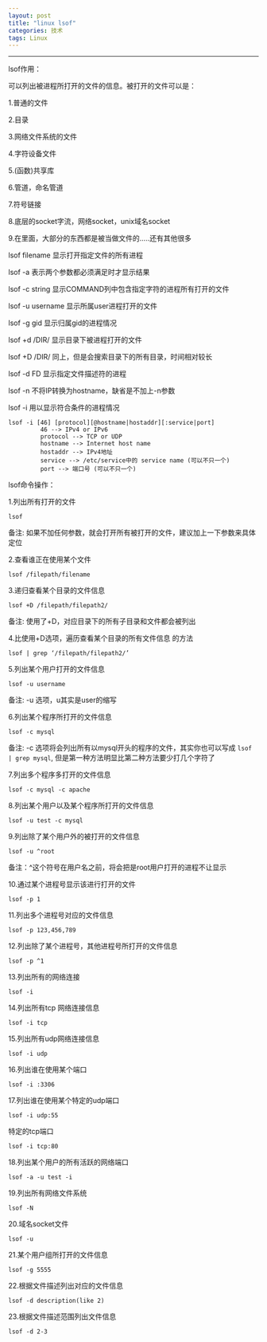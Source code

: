 ```yaml
---
layout: post
title: "linux lsof"
categories: 技术
tags: Linux
---
```



---
lsof作用：

可以列出被进程所打开的文件的信息。被打开的文件可以是：

1.普通的文件

2.目录

3.网络文件系统的文件

4.字符设备文件

5.(函数)共享库

6.管道，命名管道

7.符号链接

8.底层的socket字流，网络socket，unix域名socket

9.在里面，大部分的东西都是被当做文件的…..还有其他很多

lsof filename 显示打开指定文件的所有进程

lsof -a 表示两个参数都必须满足时才显示结果

lsof -c string 显示COMMAND列中包含指定字符的进程所有打开的文件

lsof -u username 显示所属user进程打开的文件

lsof -g gid 显示归属gid的进程情况

lsof +d /DIR/ 显示目录下被进程打开的文件

lsof +D /DIR/ 同上，但是会搜索目录下的所有目录，时间相对较长

lsof -d FD 显示指定文件描述符的进程

lsof -n 不将IP转换为hostname，缺省是不加上-n参数

lsof -i 用以显示符合条件的进程情况

	lsof -i [46] [protocol][@hostname|hostaddr][:service|port]         
			 46 --> IPv4 or IPv6        
			 protocol --> TCP or UDP         
			 hostname --> Internet host name         
			 hostaddr --> IPv4地址         
			 service --> /etc/service中的 service name (可以不只一个)         
			 port --> 端口号 (可以不只一个)

	 
lsof命令操作：

1.列出所有打开的文件   

	lsof

备注: 如果不加任何参数，就会打开所有被打开的文件，建议加上一下参数来具体定位

2.查看谁正在使用某个文件

	lsof /filepath/filename

	
3.递归查看某个目录的文件信息

	lsof +D /filepath/filepath2/

备注: 使用了+D，对应目录下的所有子目录和文件都会被列出

4.比使用+D选项，遍历查看某个目录的所有文件信息 的方法

	lsof | grep ‘/filepath/filepath2/’

5.列出某个用户打开的文件信息

	lsof -u username

备注: -u 选项，u其实是user的缩写

6.列出某个程序所打开的文件信息

	lsof -c mysql

备注: -c 选项将会列出所有以mysql开头的程序的文件，其实你也可以写成 ```lsof | grep mysql```, 但是第一种方法明显比第二种方法要少打几个字符了

7.列出多个程序多打开的文件信息

	lsof -c mysql -c apache

8.列出某个用户以及某个程序所打开的文件信息

	lsof -u test -c mysql

9.列出除了某个用户外的被打开的文件信息

	lsof -u ^root

备注：^这个符号在用户名之前，将会把是root用户打开的进程不让显示

10.通过某个进程号显示该进行打开的文件

	lsof -p 1

11.列出多个进程号对应的文件信息

	lsof -p 123,456,789

12.列出除了某个进程号，其他进程号所打开的文件信息

	lsof -p ^1

13.列出所有的网络连接

	lsof -i

14.列出所有tcp 网络连接信息

	lsof -i tcp

15.列出所有udp网络连接信息

	lsof -i udp

16.列出谁在使用某个端口

	lsof -i :3306

17.列出谁在使用某个特定的udp端口

	lsof -i udp:55

特定的tcp端口

	lsof -i tcp:80

18.列出某个用户的所有活跃的网络端口

	lsof -a -u test -i

19.列出所有网络文件系统

	lsof -N

20.域名socket文件

	lsof -u

21.某个用户组所打开的文件信息

	lsof -g 5555

22.根据文件描述列出对应的文件信息

	lsof -d description(like 2)

23.根据文件描述范围列出文件信息

	lsof -d 2-3